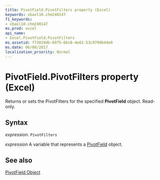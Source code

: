 ```yaml
---
title: PivotField.PivotFilters property (Excel)
keywords: vbaxl10.chm240147
f1_keywords:
- vbaxl10.chm240147
ms.prod: excel
api_name:
- Excel.PivotField.PivotFilters
ms.assetid: f73019db-6975-6bc8-4e81-53c9799b44e0
ms.date: 06/08/2017
localization_priority: Normal
---
```



# PivotField.PivotFilters property (Excel)

Returns or sets the PivotFilters for the specified  **PivotField** object. Read-only.


## Syntax

_expression_. `PivotFilters`

_expression_ A variable that represents a [PivotField](Excel.PivotField.md) object.


## See also


[PivotField Object](Excel.PivotField.md)

